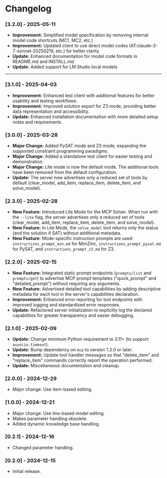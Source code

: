 # Changelog


### [3.2.0] - 2025-05-11

- **Improvement:** Simplified model specification by removing internal model code shortcuts (MC1, MC2, etc.)
- **Improvement:** Updated client to use direct model codes (AT:claude-3-7-sonnet-20250219, etc.) for better clarity
- **Update:** Enhanced documentation for model code formats in README.md and INSTALL.md
- **Update:** Added support for LM Studio local models


---

### [3.1.0] - 2025-04-03

- **Improvement:** Enhanced test client with additional features for better usability and testing workflows.
- **Improvement:** Improved solution export for Z3 mode, providing better data representation and accessibility.
- **Update:** Enhanced installation documentation with more detailed setup notes and requirements

### [3.0.0] - 2025-03-28

- **Major Change:** Added PySAT mode and Z3 mode, expanding the supported constraint programming paradigms.
- **Major Change:** Added a standalone test client for easier testing and demonstration.
- **Major Change:** Lite mode is now the default mode. The additional tools have been removed from the default configuration.
- **Update:** The server now advertises only a reduced set of tools by default (clear_model, add_item, replace_item, delete_item, and solve_model).

### [2.3.0] - 2025-02-28

- **New Feature:** Introduced Lite Mode for the MCP Solver. When run with the `--lite` flag, the server advertises only a reduced set of tools (clear_model, add_item, replace_item, delete_item, and solve_model).
- **New Feature:** In Lite Mode, the `solve_model` tool returns only the status (and the solution if SAT) without additional metadata.
- **New Feature:** Mode-specific instruction prompts are used: `instructions_prompt_mzn.md` for MiniZinc, `instructions_prompt_pysat.md` for PySAT, and `instructions_prompt_z3.md` for Z3.

### [2.2.0] - 2025-02-15

- **New Feature:** Integrated static prompt endpoints (`prompts/list` and `prompts/get`) to advertise MCP prompt templates ("quick_prompt" and "detailed_prompt") without requiring any arguments.
- **New Feature:** Advertised detailed tool capabilities by adding descriptive metadata for each tool in the server's capabilities declaration.
- **Improvement:** Enhanced error reporting for tool endpoints with improved logging and standardized error responses.
- **Update:** Refactored server initialization to explicitly log the declared capabilities for greater transparency and easier debugging.

### [2.1.0] - 2025-02-09

- **Update:** Change minimum Python requirement to 3.11+ (to support `asyncio.timeout`).
- **Update:** Bump dependency on `mcp` to version 1.2.0 or later.
- **Improvement:** Update tool handler messages so that "delete_item" and "replace_item" commands correctly report the operation performed.
- **Update:** Miscellaneous documentation and cleanup.

### [2.0.0] - 2024-12-29

- Major change: Use item-based editing.

### [1.0.0] - 2024-12-21

- Major change: Use line-based model editing.
- Makes parameter handling obsolete.
- Added dynamic knowledge base handling.

### [0.2.1] - 2024-12-16

- Changed parameter handling.

### [0.2.0] - 2024-12-15

- Initial release.